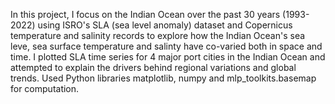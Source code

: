 In this project, I focus on the Indian Ocean over the past 30 years (1993-2022) using ISRO's SLA (sea level anomaly) dataset and Copernicus temperature and salinity records to explore how the Indian Ocean's sea leve, sea surface temperature and salinty have co-varied both in space and time. I plotted SLA time series for 4 major port cities in the Indian Ocean and attempted to explain the drivers behind regional variations and global trends. Used Python libraries matplotlib, numpy and mlp_toolkits.basemap for computation.
